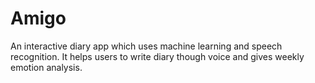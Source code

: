 # Amigo

An interactive diary app which uses machine learning and speech recognition. It helps users to write diary though voice and gives weekly emotion analysis. 
